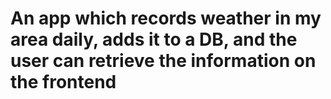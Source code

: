 # An app which records weather in my area daily, adds it to a DB, and the user can retrieve the information on the frontend